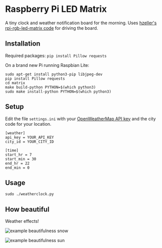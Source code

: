 Raspberry Pi LED Matrix
=======================

A tiny clock and weather notification board for the morning.
Uses [hzeller's rpi-rgb-led-matrix code](https://github.com/hzeller/rpi-rgb-led-matrix) for driving the board.

## Installation
Required packages:
```pip install Pillow requests```

On a brand new Pi running Raspbian Lite:
```
sudo apt-get install python3-pip libjpeg-dev
pip install Pillow requests
cd matrix
make build-python PYTHON=$(which python3)
sudo make install-python PYTHON=$(which python3)
```

## Setup
Edit the file `settings.ini` with your [OpenWeatherMap API key](https://openweathermap.org/api) and the city code for your location.
```
[weather]
api_key = YOUR_API_KEY
city_id = YOUR_CITY_ID

[time]
start_hr = 7
start_min = 30
end_hr = 22
end_min = 0
```

## Usage
```sudo ./weatherclock.py```

## How beautiful
Weather effects!

![example beautifulness snow](snowing.webp)

![example beautifulness sun](sunny.gif)
